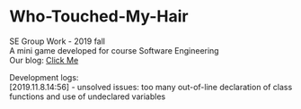 # Who-Touched-My-Hair
<p>SE Group Work - 2019 fall</br>
A mini game developed for course Software Engineering</br>
Our blog: <a href="http://soft.cs.tsinghua.edu.cn/blog/?q=node/3631">Click Me</a></p>

Development logs:</br>
[2019.11.8.14:56] - unsolved issues: too many out-of-line declaration of class functions and use of undeclared variables</br>
